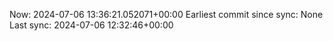 Now: 2024-07-06 13:36:21.052071+00:00 Earliest commit since sync: None Last sync: 2024-07-06 12:32:46+00:00
